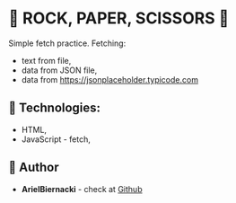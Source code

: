 # :test_tube: ROCK, PAPER, SCISSORS :test_tube:

Simple fetch practice. Fetching:
* text from file,
* data from JSON file,
* data from https://jsonplaceholder.typicode.com   

## :rocket: Technologies:
* HTML, 
* JavaScript - fetch,

## :bust_in_silhouette: Author
* **ArielBiernacki** - check at [Github](https://github.com/ArlBiern)

